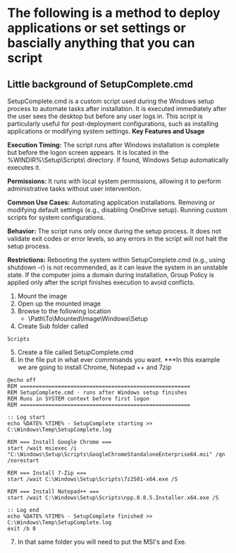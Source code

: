 # The following is a method to deploy applications or set settings or bascially anything that you can script
## Little background of SetupComplete.cmd


SetupComplete.cmd is a custom script used during the Windows setup process to automate tasks after installation. It is executed immediately after the user sees the desktop but before any user logs in. This script is particularly useful for post-deployment configurations, such as installing applications or modifying system settings.
**Key Features and Usage**

**Execution Timing:** The script runs after Windows installation is complete but before the logon screen appears. It is located in the %WINDIR%\Setup\Scripts\ directory. If found, Windows Setup automatically executes it.

**Permissions:** It runs with local system permissions, allowing it to perform administrative tasks without user intervention.

**Common Use Cases:** Automating application installations. Removing or modifying default settings (e.g., disabling OneDrive setup). Running custom scripts for system configurations.

**Behavior:** The script runs only once during the setup process. It does not validate exit codes or error levels, so any errors in the script will not halt the setup process.

**Restrictions:** Rebooting the system within SetupComplete.cmd (e.g., using shutdown -r) is not recommended, as it can leave the system in an unstable state. If the computer joins a domain during installation, Group Policy is applied only after the script finishes execution to avoid conflicts.




1. Mount the image
2. Open up the mounted image
3. Browse to the following location
    - \Path\To\Mounted\Image\Windows\Setup
4. Create Sub folder called
```
Scripts
```
5. Create a file called SetupComplete.cmd
6. In the file put in what ever commmands you want.
***In this example we are going to install Chrome, Notepad ++ and 7zip

```
@echo off
REM ======================================================
REM SetupComplete.cmd - runs after Windows setup finishes
REM Runs in SYSTEM context before first logon
REM ======================================================

:: Log start
echo %DATE% %TIME% - SetupComplete starting >> C:\Windows\Temp\SetupComplete.log

REM === Install Google Chrome ===
start /wait msiexec /i "C:\Windows\Setup\Scripts\GoogleChromeStandaloneEnterprise64.msi" /qn /norestart

REM === Install 7-Zip ===
start /wait C:\Windows\Setup\Scripts\7z2501-x64.exe /S

REM === Install Notepad++ ===
start /wait C:\Windows\Setup\Scripts\npp.8.8.5.Installer.x64.exe /S

:: Log end
echo %DATE% %TIME% - SetupComplete finished >> C:\Windows\Temp\SetupComplete.log
exit /b 0
```
7. In that same folder you will need to put the MSI's and Exe. 